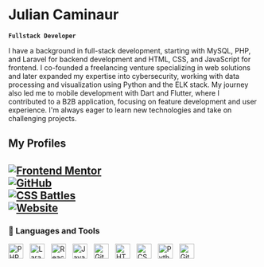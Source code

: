 # Julian Caminaur

**`Fullstack Developer`**

I have a background in full-stack development, starting with MySQL, PHP, and Laravel for backend development and HTML, CSS, and JavaScript for frontend.
I co-founded a freelancing venture specializing in web solutions and later expanded my expertise into cybersecurity, working with data processing and visualization using Python and the ELK stack.
My journey also led me to mobile development with Dart and Flutter, where I contributed to a B2B application, focusing on feature development and user experience. I'm always eager to learn new technologies and take on challenging projects.

## My Profiles

[![Frontend Mentor](https://img.shields.io/badge/Frontend%20Mentor-Profile-blue?style=for-the-badge&logo=frontendmentor)](https://www.frontendmentor.io/profile/Caminaur)  
[![GitHub](https://img.shields.io/badge/GitHub-Profile-black?style=for-the-badge&logo=github)](https://github.com/ForrestKnight)  
[![CSS Battles](https://img.shields.io/badge/CSS%20Battles-Profile-orange?style=for-the-badge&logo=css3)](#)  
[![Website](https://img.shields.io/badge/My%20Website-Visit-brightgreen?style=for-the-badge&logo=googlechrome)](#)  
---

### 🧰 Languages and Tools

<img align="left" alt="PHP" width="30px" style="padding-right:10px;" src="https://cdn.jsdelivr.net/gh/devicons/devicon@latest/icons/php/php-original.svg"/>
<img align="left" alt="Laravel" width="30px" style="padding-right:10px;" src="https://cdn.jsdelivr.net/gh/devicons/devicon@latest/icons/laravel/laravel-original.svg"/>
<img align="left" alt="React" width="30px" style="padding-right:10px;" src="https://cdn.jsdelivr.net/gh/devicons/devicon/icons/react/react-original.svg" />
<img align="left" alt="JavaScript" width="30px" style="padding-right:10px;" src="https://cdn.jsdelivr.net/gh/devicons/devicon/icons/javascript/javascript-plain.svg" />
<img align="left" alt="Git" width="30px" style="padding-right:10px;" src="https://cdn.jsdelivr.net/gh/devicons/devicon/icons/git/git-original.svg" />
<img align="left" alt="HTML" width="30px" style="padding-right:10px;" src="https://cdn.jsdelivr.net/gh/devicons/devicon/icons/html5/html5-plain.svg" />
<img align="left" alt="CSS" width="30px" style="padding-right:10px;" src="https://cdn.jsdelivr.net/gh/devicons/devicon/icons/css3/css3-plain.svg" />
<img align="left" alt="Python" width="30px" style="padding-right:10px;" src="https://cdn.jsdelivr.net/gh/devicons/devicon/icons/python/python-plain.svg" />
<img align="left" alt="GitHub" width="30px" style="padding-right:10px;" src="https://cdn.jsdelivr.net/gh/devicons/devicon/icons/github/github-original.svg" />
<br />
